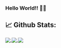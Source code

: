 ### Hello World!! 🎯️🚀️

## 📈 **Github Stats:**

<a href="#">
  <img align="center" src="https://github-readme-stats.vercel.app/api?username=andrescrd&show_icons=true&include_all_commits=true&count_private=true&hide=stars,prs&theme=dark" />
</a>
<a href="#">
  <img align="center" src="https://github-readme-stats.vercel.app/api/top-langs/?username=andrescrd&layout=compact&theme=dark&hide=ShaderLab" />
</a>
<a href="#">
  <img align="center" src="https://github-readme-stats.vercel.app/api/wakatime?username=andrescrd&theme=dark" />
</a>


